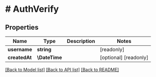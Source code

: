# # AuthVerify

## Properties

Name | Type | Description | Notes
------------ | ------------- | ------------- | -------------
**username** | **string** |  | [readonly]
**createdAt** | **\DateTime** |  | [optional] [readonly]

[[Back to Model list]](../../README.md#models) [[Back to API list]](../../README.md#endpoints) [[Back to README]](../../README.md)
